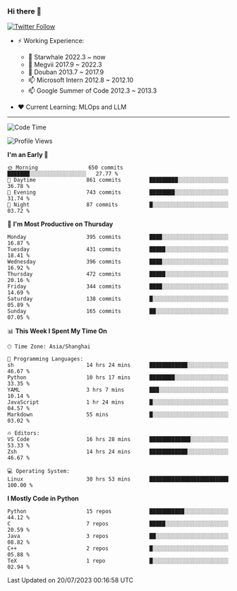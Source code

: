 ### Hi there 👋

[![Twitter Follow](https://img.shields.io/twitter/follow/tianweidut?style=social)](https://twitter.com/tianweidut)

- ⚡ Working Experience:
  - 🔭 Starwhale 2022.3 ~ now
  - 🌱 Megvii 2017.9 ~ 2022.3
  - 🌱 Douban 2013.7 ~ 2017.9
  - 📫 Microsoft Intern 2012.8 ~ 2012.10
  - 📫 Google Summer of Code 2012.3 ~ 2013.3

- ❤️ Current Learning: MLOps and LLM

---
<!--START_SECTION:waka-->
![Code Time](http://img.shields.io/badge/Code%20Time-4%2C282%20hrs%2019%20mins-blue)

![Profile Views](http://img.shields.io/badge/Profile%20Views-6-blue)

**I'm an Early 🐤** 

```text
🌞 Morning                650 commits         ███████░░░░░░░░░░░░░░░░░░   27.77 % 
🌆 Daytime                861 commits         █████████░░░░░░░░░░░░░░░░   36.78 % 
🌃 Evening                743 commits         ████████░░░░░░░░░░░░░░░░░   31.74 % 
🌙 Night                  87 commits          █░░░░░░░░░░░░░░░░░░░░░░░░   03.72 % 
```
📅 **I'm Most Productive on Thursday** 

```text
Monday                   395 commits         ████░░░░░░░░░░░░░░░░░░░░░   16.87 % 
Tuesday                  431 commits         █████░░░░░░░░░░░░░░░░░░░░   18.41 % 
Wednesday                396 commits         ████░░░░░░░░░░░░░░░░░░░░░   16.92 % 
Thursday                 472 commits         █████░░░░░░░░░░░░░░░░░░░░   20.16 % 
Friday                   344 commits         ████░░░░░░░░░░░░░░░░░░░░░   14.69 % 
Saturday                 138 commits         █░░░░░░░░░░░░░░░░░░░░░░░░   05.89 % 
Sunday                   165 commits         ██░░░░░░░░░░░░░░░░░░░░░░░   07.05 % 
```


📊 **This Week I Spent My Time On** 

```text
🕑︎ Time Zone: Asia/Shanghai

💬 Programming Languages: 
sh                       14 hrs 24 mins      ████████████░░░░░░░░░░░░░   46.67 % 
Python                   10 hrs 17 mins      ████████░░░░░░░░░░░░░░░░░   33.35 % 
YAML                     3 hrs 7 mins        ███░░░░░░░░░░░░░░░░░░░░░░   10.14 % 
JavaScript               1 hr 24 mins        █░░░░░░░░░░░░░░░░░░░░░░░░   04.57 % 
Markdown                 55 mins             █░░░░░░░░░░░░░░░░░░░░░░░░   03.02 % 

🔥 Editors: 
VS Code                  16 hrs 28 mins      █████████████░░░░░░░░░░░░   53.33 % 
Zsh                      14 hrs 24 mins      ████████████░░░░░░░░░░░░░   46.67 % 

💻 Operating System: 
Linux                    30 hrs 53 mins      █████████████████████████   100.00 % 
```

**I Mostly Code in Python** 

```text
Python                   15 repos            ███████████░░░░░░░░░░░░░░   44.12 % 
C                        7 repos             █████░░░░░░░░░░░░░░░░░░░░   20.59 % 
Java                     3 repos             ██░░░░░░░░░░░░░░░░░░░░░░░   08.82 % 
C++                      2 repos             █░░░░░░░░░░░░░░░░░░░░░░░░   05.88 % 
TeX                      1 repo              █░░░░░░░░░░░░░░░░░░░░░░░░   02.94 % 
```




 Last Updated on 20/07/2023 00:16:58 UTC
<!--END_SECTION:waka-->
